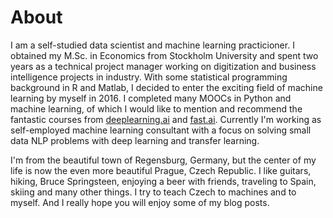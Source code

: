 # About

I am a self-studied data scientist and machine learning practicioner. I obtained my M.Sc. in Economics from Stockholm University and spent  two years as a technical project manager working on digitization and business intelligence projects in industry. With some statistical programming background in R and Matlab, I decided to enter the exciting field of machine learning by myself in 2016. I completed many MOOCs in Python and machine learning, of which I would like to mention and recommend the fantastic courses from [deeplearning.ai](https://www.deeplearning.ai/deep-learning-specialization/) and [fast.ai](https://www.fast.ai). Currently I'm working as self-employed machine learning consultant with a focus on solving small data NLP problems with deep learning and transfer learning. 

I'm from the beautiful town of Regensburg, Germany, but the center of my life is now the even more beautiful Prague, Czech Republic. I like guitars, hiking, Bruce Springsteen, enjoying a beer with friends, traveling to Spain, skiing and many other things. I try to teach Czech to machines and to myself. And I really hope you will enjoy some of my blog posts. 
